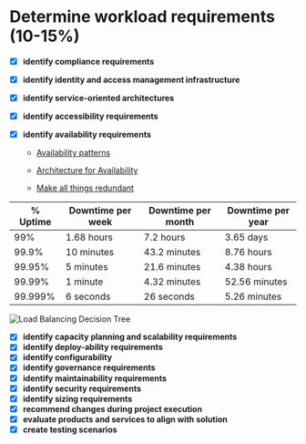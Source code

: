# Determine workload requirements (10-15%)

- [x] __identify compliance requirements__
- [x] __identify identity and access management infrastructure__
- [x] __identify service-oriented architectures__
- [x] __identify accessibility requirements__
- [x] __identify availability requirements__

  - [Availability patterns](https://docs.microsoft.com/en-us/azure/architecture/patterns/category/availability)

  - [Architecture for Availability](https://docs.microsoft.com/en-us/azure/architecture/guide/pillars#availability)

  - [Make all things redundant](https://docs.microsoft.com/en-us/azure/architecture/guide/design-principles/redundancy)

|% Uptime|Downtime per week|Downtime per month|Downtime per year|
|--- |--- |--- |--- |
|99%|1.68 hours|7.2 hours|3.65 days|
|99.9%|10 minutes|43.2 minutes|8.76 hours|
|99.95%|5 minutes|21.6 minutes|4.38 hours|
|99.99%|1 minute|4.32 minutes|52.56 minutes|
|99.999%|6 seconds|26 seconds|5.26 minutes|

![Load Balancing Decision Tree](https://docs.microsoft.com/en-us/azure/architecture/guide/technology-choices/images/load-balancing-decision-tree.png)

- [x] __identify capacity planning and scalability requirements__
- [x] __identify deploy-ability requirements__
- [x] __identify configurability__
- [x] __identify governance requirements__
- [x] __identify maintainability requirements__
- [x] __identify security requirements__
- [x] __identify sizing requirements__
- [x] __recommend changes during project execution__
- [x] __evaluate products and services to align with solution__
- [x] __create testing scenarios__
